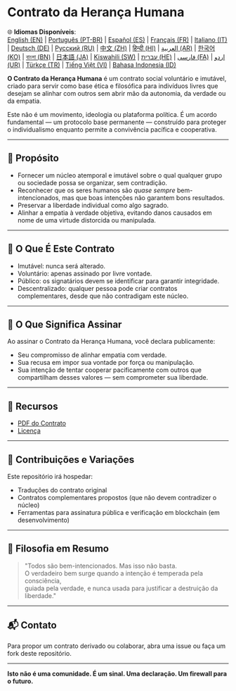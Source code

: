 
# Contrato da Herança Humana

🌐 **Idiomas Disponíveis**:  
[English (EN)](./index.md) | [Português (PT-BR)](./README_pt-BR.md) | [Español (ES)](./README_es.md) | [Français (FR)](./README_fr.md) | [Italiano (IT)](./README_it.md) | [Deutsch (DE)](./README_de.md) | [Русский (RU)](./README_ru.md) | [中文 (ZH)](./README_zh.md) | [हिन्दी (HI)](./README_hi.md) | [العربية (AR)](./README_ar.md) | [한국어 (KO)](./README_ko.md) | [বাংলা (BN)](./README_bn.md) | [日本語 (JA)](./README_ja.md) | [Kiswahili (SW)](./README_sw.md) | [עברית (HE)](./README_he.md) | [فارسی (FA)](./README_fa.md) | [اردو (UR)](./README_ur.md) | [Türkçe (TR)](./README_tr.md) | [Tiếng Việt (VI)](./README_vi.md) | [Bahasa Indonesia (ID)](./README_id.md)

**O Contrato da Herança Humana** é um contrato social voluntário e imutável, criado para servir como base ética e filosófica para indivíduos livres que desejam se alinhar com outros sem abrir mão da autonomia, da verdade ou da empatia.

Este não é um movimento, ideologia ou plataforma política. É um acordo fundamental — um protocolo base permanente — construído para proteger o individualismo enquanto permite a convivência pacífica e cooperativa.

---

## 🌱 Propósito

- Fornecer um núcleo atemporal e imutável sobre o qual qualquer grupo ou sociedade possa se organizar, sem contradição.
- Reconhecer que os seres humanos são *quase sempre* bem-intencionados, mas que boas intenções não garantem bons resultados.
- Preservar a liberdade individual como algo sagrado.
- Alinhar a empatia à verdade objetiva, evitando danos causados em nome de uma virtude distorcida ou manipulada.

---

## 📜 O Que É Este Contrato

- Imutável: nunca será alterado.
- Voluntário: apenas assinado por livre vontade.
- Público: os signatários devem se identificar para garantir integridade.
- Descentralizado: qualquer pessoa pode criar contratos complementares, desde que não contradigam este núcleo.

---

## 🔏 O Que Significa Assinar

Ao assinar o Contrato da Herança Humana, você declara publicamente:

- Seu compromisso de alinhar empatia com verdade.
- Sua recusa em impor sua vontade por força ou manipulação.
- Sua intenção de tentar cooperar pacificamente com outros que compartilham desses valores — sem comprometer sua liberdade.

---

## 📎 Recursos

- [PDF do Contrato](./assets/pdfs/Contrato_da_Heranca_Humana.pdf)
- [Licença](./LICENSE)

---

## 🤝 Contribuições e Variações

Este repositório irá hospedar:

- Traduções do contrato original
- Contratos complementares propostos (que não devem contradizer o núcleo)
- Ferramentas para assinatura pública e verificação em blockchain (em desenvolvimento)

---

## 🧠 Filosofia em Resumo

> "Todos são bem-intencionados. Mas isso não basta.  
> O verdadeiro bem surge quando a intenção é temperada pela consciência,  
> guiada pela verdade, e nunca usada para justificar a destruição da liberdade."

---

## 📬 Contato

Para propor um contrato derivado ou colaborar, abra uma issue ou faça um fork deste repositório.

---

**Isto não é uma comunidade. É um sinal. Uma declaração. Um firewall para o futuro.**
